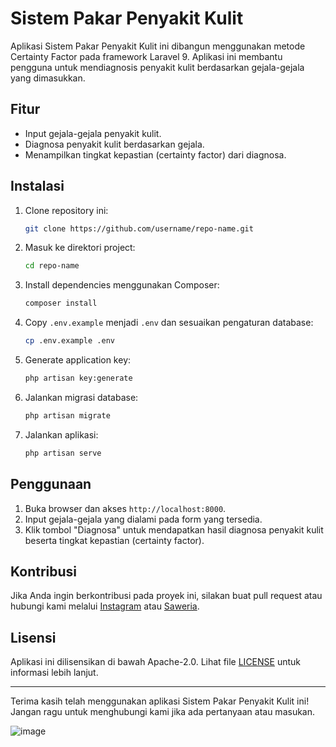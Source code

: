 # Sistem Pakar Penyakit Kulit

Aplikasi Sistem Pakar Penyakit Kulit ini dibangun menggunakan metode Certainty Factor pada framework Laravel 9. Aplikasi ini membantu pengguna untuk mendiagnosis penyakit kulit berdasarkan gejala-gejala yang dimasukkan.

## Fitur
- Input gejala-gejala penyakit kulit.
- Diagnosa penyakit kulit berdasarkan gejala.
- Menampilkan tingkat kepastian (certainty factor) dari diagnosa.

## Instalasi
1. Clone repository ini:
    ```bash
    git clone https://github.com/username/repo-name.git
    ```
2. Masuk ke direktori project:
    ```bash
    cd repo-name
    ```
3. Install dependencies menggunakan Composer:
    ```bash
    composer install
    ```
4. Copy `.env.example` menjadi `.env` dan sesuaikan pengaturan database:
    ```bash
    cp .env.example .env
    ```
5. Generate application key:
    ```bash
    php artisan key:generate
    ```
6. Jalankan migrasi database:
    ```bash
    php artisan migrate
    ```
7. Jalankan aplikasi:
    ```bash
    php artisan serve
    ```

## Penggunaan
1. Buka browser dan akses `http://localhost:8000`.
2. Input gejala-gejala yang dialami pada form yang tersedia.
3. Klik tombol "Diagnosa" untuk mendapatkan hasil diagnosa penyakit kulit beserta tingkat kepastian (certainty factor).

## Kontribusi
Jika Anda ingin berkontribusi pada proyek ini, silakan buat pull request atau hubungi kami melalui [Instagram](https://www.instagram.com/yoho_hohooooo) atau [Saweria](https://saweria.co/zhubailee).

## Lisensi
Aplikasi ini dilisensikan di bawah Apache-2.0. Lihat file [LICENSE](LICENSE) untuk informasi lebih lanjut.

---

Terima kasih telah menggunakan aplikasi Sistem Pakar Penyakit Kulit ini! Jangan ragu untuk menghubungi kami jika ada pertanyaan atau masukan.

![image](https://github.com/user-attachments/assets/32919405-825a-4fcd-9aa9-a6bbb6510bb4)


